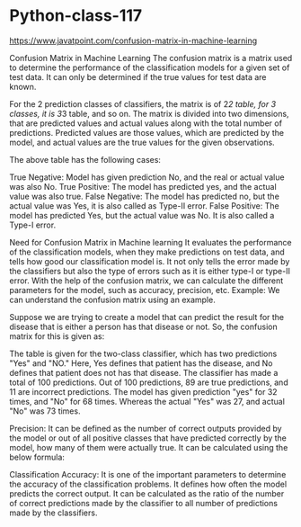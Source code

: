 # Python-class-117

https://www.javatpoint.com/confusion-matrix-in-machine-learning

Confusion Matrix in Machine Learning
The confusion matrix is a matrix used to determine the performance of the classification models for a given set of test data. It can only be determined if the true values for test data are known.

For the 2 prediction classes of classifiers, the matrix is of 2*2 table, for 3 classes, it is 3*3 table, and so on.
The matrix is divided into two dimensions, that are predicted values and actual values along with the total number of predictions.
Predicted values are those values, which are predicted by the model, and actual values are the true values for the given observations.


The above table has the following cases:

True Negative: Model has given prediction No, and the real or actual value was also No.
True Positive: The model has predicted yes, and the actual value was also true.
False Negative: The model has predicted no, but the actual value was Yes, it is also called as Type-II error.
False Positive: The model has predicted Yes, but the actual value was No. It is also called a Type-I error.

Need for Confusion Matrix in Machine learning
It evaluates the performance of the classification models, when they make predictions on test data, and tells how good our classification model is.
It not only tells the error made by the classifiers but also the type of errors such as it is either type-I or type-II error.
With the help of the confusion matrix, we can calculate the different parameters for the model, such as accuracy, precision, etc.
Example: We can understand the confusion matrix using an example.

Suppose we are trying to create a model that can predict the result for the disease that is either a person has that disease or not. So, the confusion matrix for this is given as:

The table is given for the two-class classifier, which has two predictions "Yes" and "NO." Here, Yes defines that patient has the disease, and No defines that patient does not has that disease.
The classifier has made a total of 100 predictions. Out of 100 predictions, 89 are true predictions, and 11 are incorrect predictions.
The model has given prediction "yes" for 32 times, and "No" for 68 times. Whereas the actual "Yes" was 27, and actual "No" was 73 times.

Precision: It can be defined as the number of correct outputs provided by the model or out of all positive classes that have predicted correctly by the model, how many of them were actually true. It can be calculated using the below formula:

Classification Accuracy: It is one of the important parameters to determine the accuracy of the classification problems. It defines how often the model predicts the correct output. It can be calculated as the ratio of the number of correct predictions made by the classifier to all number of predictions made by the classifiers. 
